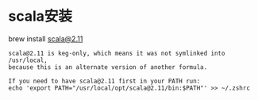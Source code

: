 # scala安装

brew install scala@2.11

	scala@2.11 is keg-only, which means it was not symlinked into /usr/local,
	because this is an alternate version of another formula.

	If you need to have scala@2.11 first in your PATH run:
 	echo 'export PATH="/usr/local/opt/scala@2.11/bin:$PATH"' >> ~/.zshrc
